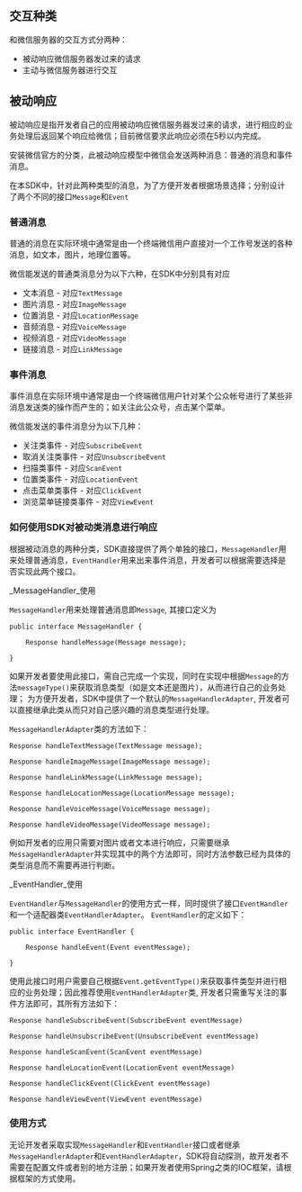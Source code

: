 ## 交互种类

和微信服务器的交互方式分两种：

  * 被动响应微信服务器发过来的请求
  * 主动与微信服务器进行交互

## 被动响应

被动响应是指开发者自己的应用被动响应微信服务器发过来的请求，进行相应的业务处理后返回某个响应给微信；目前微信要求此响应必须在5秒以内完成。

安装微信官方的分类，此被动响应模型中微信会发送两种消息：普通的消息和事件消息。

在本SDK中，针对此两种类型的消息，为了方便开发者根据场景选择；分别设计了两个不同的接口`Message`和`Event`

### 普通消息

普通的消息在实际环境中通常是由一个终端微信用户直接对一个工作号发送的各种消息，如文本，图片，地理位置等。


微信能发送的普通类消息分为以下六种，在SDK中分别具有对应

* 文本消息  -  对应`TextMessage`
* 图片消息  -  对应`ImageMessage`
* 位置消息  -  对应`LocationMessage`
* 音频消息  -  对应`VoiceMessage`
* 视频消息  -  对应`VideoMessage`
* 链接消息  -  对应`LinkMessage`

### 事件消息

事件消息在实际环境中通常是由一个终端微信用户针对某个公众帐号进行了某些非消息发送类的操作而产生的；如关注此公众号，点击某个菜单。

微信能发送的事件消息分为以下几种：

* 关注类事件          -  对应`SubscribeEvent`
* 取消关注类事件       -  对应`UnsubscribeEvent`
* 扫描类事件          -  对应`ScanEvent`
* 位置类事件          -  对应`LocationEvent`
* 点击菜单类事件       -  对应`ClickEvent`
* 浏览菜单链接类事件   -  对应`ViewEvent`

### 如何使用SDK对被动类消息进行响应

根据被动消息的两种分类，SDK直接提供了两个单独的接口，`MessageHandler`用来处理普通消息，`EventHandler`用来出来事件消息，开发者可以根据需要选择是否实现此两个接口。

_MessageHandler_使用

`MessageHandler`用来处理普通消息即`Message`, 其接口定义为

    public interface MessageHandler {

        Response handleMessage(Message message);
        
    }

如果开发者要使用此接口，需自己完成一个实现，同时在实现中根据`Message`的方法`messageType()`来获取消息类型（如是文本还是图片），从而进行自己的业务处理； 为方便开发者，SDK中提供了一个默认的`MessageHandlerAdapter`, 开发者可以直接继承此类从而只对自己感兴趣的消息类型进行处理。

`MessageHandlerAdapter`类的方法如下：

    Response handleTextMessage(TextMessage message);

    Response handleImageMessage(ImageMessage message);

    Response handleLinkMessage(LinkMessage message);
    
    Response handleLocationMessage(LocationMessage message);

    Response handleVoiceMessage(VoiceMessage message);

    Response handleVideoMessage(VideoMessage message);

例如开发者的应用只需要对图片或者文本进行响应，只需要继承`MessageHandlerAdapter`并实现其中的两个方法即可，同时方法参数已经为具体的类型消息而不需要再进行判断。


_EventHandler_使用

`EventHandler`与`MessageHandler`的使用方式一样，同时提供了接口`EventHandler`和一个适配器类`EventHandlerAdapter`。
`EventHandler`的定义如下：

    public interface EventHandler {
        
        Response handleEvent(Event eventMessage);

    }

使用此接口时用户需要自己根据`Event.getEventType()`来获取事件类型并进行相应的业务处理；因此推荐使用`EventHandlerAdapter`类, 开发者只需重写关注的事件方法即可，其所有方法如下：

    Response handleSubscribeEvent(SubscribeEvent eventMessage)

    Response handleUnsubscribeEvent(UnsubscribeEvent eventMessage)

    Response handleScanEvent(ScanEvent eventMessage)

    Response handleLocationEvent(LocationEvent eventMessage)

    Response handleClickEvent(ClickEvent eventMessage)

    Response handleViewEvent(ViewEvent eventMessage)

### 使用方式

无论开发者采取实现`MessageHandler`和`EventHandler`接口或者继承`MessageHandlerAdapter`和`EventHandlerAdapter`，SDK将自动探测，故开发者不需要在配置文件或者别的地方注册；如果开发者使用Spring之类的IOC框架，请根据框架的方式使用。

